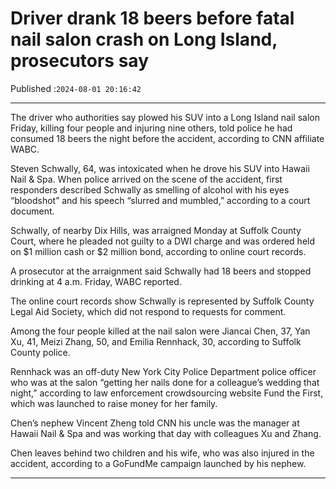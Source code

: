 # Driver drank 18 beers before fatal nail salon crash on Long Island, prosecutors say

Published :`2024-08-01 20:16:42`

---

The driver who authorities say plowed his SUV into a Long Island nail salon Friday, killing four people and injuring nine others, told police he had consumed 18 beers the night before the accident, according to CNN affiliate WABC.

Steven Schwally, 64, was intoxicated when he drove his SUV into Hawaii Nail & Spa. When police arrived on the scene of the accident, first responders described Schwally as smelling of alcohol with his eyes “bloodshot” and his speech “slurred and mumbled,” according to a court document.

Schwally, of nearby Dix Hills, was arraigned Monday at Suffolk County Court, where he pleaded not guilty to a DWI charge and was ordered held on $1 million cash or $2 million bond, according to online court records.

A prosecutor at the arraignment said Schwally had 18 beers and stopped drinking at 4 a.m. Friday, WABC reported.

The online court records show Schwally is represented by Suffolk County Legal Aid Society, which did not respond to requests for comment.

Among the four people killed at the nail salon were Jiancai Chen, 37, Yan Xu, 41, Meizi Zhang, 50, and Emilia Rennhack, 30, according to Suffolk County police.

Rennhack was an off-duty New York City Police Department police officer who was at the salon “getting her nails done for a colleague’s wedding that night,” according to law enforcement crowdsourcing website Fund the First, which was launched to raise money for her family.

Chen’s nephew Vincent Zheng told CNN his uncle was the manager at Hawaii Nail & Spa and was working that day with colleagues Xu and Zhang.

Chen leaves behind two children and his wife, who was also injured in the accident, according to a GoFundMe campaign launched by his nephew.

---

